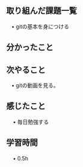 ## 取り組んだ課題一覧
           
 　• gitの基本を身につける
    
## 分かったこと


## 次やること　
           
 　• gitの動画を見る。

## 感じたこと

　 • 毎日勉強する

## 学習時間

　 • 0.5h